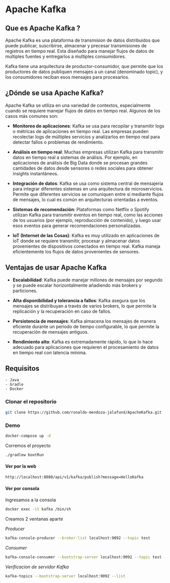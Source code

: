 # Apache Kafka

## Que es Apache Kafka ?

Apache Kafka es una plataforma de transmision de datos distribuidos que puede publicar, suscribirse, almacenar y precesar transmisiones de registros en tiempo real. Esta diseñado para manejar flujos de datos de multiples fuentes y entregarlos a multiples consumidores.

Kafka tiene una arquitectura de productor-consumidor, que permite que los productores de datos publiquen mensajes a un canal (denominado topic), y los consumidores reciban esos mensajes para procesarlos.

## ¿Dónde se usa Apache Kafka?

Apache Kafka se utiliza en una variedad de contextos, especialmente cuando se requiere manejar flujos de datos en tiempo real. Algunos de los casos más comunes son:

- **Monitoreo de aplicaciones**: Kafka se usa para recopilar y transmitir logs o métricas de aplicaciones en tiempo real. Las empresas pueden recolectar logs de múltiples servicios y analizarlos en tiempo real para detectar fallos o problemas de rendimiento.

- **Análisis en tiempo real**: Muchas empresas utilizan Kafka para transmitir datos en tiempo real a sistemas de análisis. Por ejemplo, en aplicaciones de análisis de Big Data donde se procesan grandes cantidades de datos desde sensores o redes sociales para obtener insights instantáneos.

- **Integración de datos**: Kafka se usa como sistema central de mensajería para integrar diferentes sistemas en una arquitectura de microservicios. Permite que diferentes servicios se comuniquen entre sí mediante flujos de mensajes, lo cual es común en arquitecturas orientadas a eventos.

- **Sistemas de recomendación**: Plataformas como Netflix o Spotify utilizan Kafka para transmitir eventos en tiempo real, como las acciones de los usuarios (por ejemplo, reproducción de contenido), y luego usar esos eventos para generar recomendaciones personalizadas.

- **IoT (Internet de las Cosas)**: Kafka es muy utilizado en aplicaciones de IoT donde se requiere transmitir, procesar y almacenar datos provenientes de dispositivos conectados en tiempo real. Kafka maneja eficientemente los flujos de datos provenientes de sensores.


## Ventajas de usar Apache Kafka
- **Escalabilidad**: Kafka puede manejar millones de mensajes por segundo y se puede escalar horizontalmente añadiendo más brokers y particiones.

- **Alta disponibilidad y tolerancia a fallos**: Kafka asegura que los mensajes se distribuyan a través de varios brokers, lo que permite la replicación y la recuperación en caso de fallos.

- **Persistencia de mensajes**: Kafka almacena los mensajes de manera eficiente durante un periodo de tiempo configurable, lo que permite la recuperación de mensajes antiguos.

- **Rendimiento alto**: Kafka es extremadamente rápido, lo que lo hace adecuado para aplicaciones que requieren el procesamiento de datos en tiempo real con latencia mínima.

## Requisitos

    - Java
    - Gradle
    - Docker

### **Clonar el repositorio**

```sh
git clone https://github.com/ronaldo-mendoza-jalafund/ApacheKafka.git
```


### Demo

```sh
docker-compose up -d
```

Corremos el proyecto

```sh
./gradlew bootRun
```

#### **Ver por la web**

```sh
http://localhost:8080/api/v1/kafka/publish?message=HelloKafka
```

#### **Ver por consola**

Ingresamos a la consola

```sh
docker exec -it kafka /bin/sh
```

Creamos 2 ventanas aparte

*Producer*

```sh
kafka-console-producer --broker-list localhost:9092 --topic test
```
*Consumer*

```sh
kafka-console-consumer --bootstrap-server localhost:9092 --topic test --from-beginning
```

*Verificacion de servidor Kafka*

```sh
kafka-topics --bootstrap-server localhost:9092 --list
```